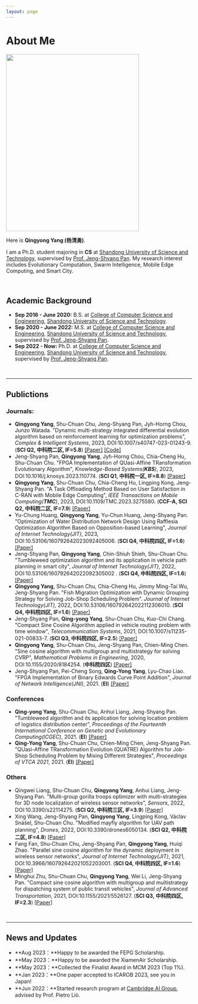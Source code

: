 ```yaml
---
layout: page
---
```


# About Me

<img src="https://yqqqy.github.io/yqy.jpg" class="floatpic" width="360" height="480">

Here is **Qingyong Yang (杨清勇)**.

I am a Ph.D. student majoring in **CS** at [Shandong University of Science and Technology](https://www.sdust.edu.cn/), supervised by [Prof. Jeng-Shyang Pan](https://scholar.google.com/citations?user=ctW_qxQAAAAJ&hl=zh-CN). My research interest includes Evolutionary Computation, Swarm Intelligence, Mobile Edge Computing, and Smart City. 

<br>

## Academic Background

- **Sep 2016 - June 2020:** B.S. at [College of Computer Science and Engineering](https://cise.sdust.edu.cn/), [Shandong University of Science and Technology](https://www.sdust.edu.cn/).
- **Sep 2020 - June 2022:** M.S. at [College of Computer Science and Engineering](https://cise.sdust.edu.cn/), [Shandong University of Science and Technology](https://www.sdust.edu.cn/), supervised by [Prof. Jeng-Shyang Pan](https://scholar.google.com/citations?user=ctW_qxQAAAAJ&hl=zh-CN).
- **Sep 2022 - Now:** Ph.D. at [College of Computer Science and Engineering](https://cise.sdust.edu.cn/), [Shandong University of Science and Technology](https://www.sdust.edu.cn/), supervised by [Prof. Jeng-Shyang Pan](https://scholar.google.com/citations?user=ctW_qxQAAAAJ&hl=zh-CN).
<br>

---

## Publictions
### Journals:
- **Qingyong Yang**, Shu-Chuan Chu, Jeng-Shyang Pan, Jyh-Horng Chou, Junzo Watada. "Dynamic multi-strategy integrated differential evolution algorithm based on reinforcement learning for optimization problems", _Complex & Intelligent Systems_, 2023, DOI:10.1007/s40747-023-01243-9. (**SCI Q2, 中科院二区, IF=5.8**) [[Paper]](https://link.springer.com/article/10.1007/s40747-023-01243-9) [[Code]](https://github.com/yqqqy/RLDMDE)
- Jeng-Shyang Pan, **Qingyong Yang**, Jyh-Horng Chou, Chia-Cheng Hu, Shu-Chuan Chu. "FPGA Implementation of QUasi-Affine TRansformation Evolutionary Algorithm", _Knowledge-Based Systems(**KBS**)_, 2023, DOI:10.1016/j.knosys.2023.110774. (**SCI Q1, 中科院一区, IF=8.8**) [[Paper]](https://www.sciencedirect.com/science/article/abs/pii/S0950705123005245)
- **Qingyong Yang**, Shu-Chuan Chu, Chia-Cheng Hu, Lingping Kong, Jeng-Shyang Pan. "A Task Offloading Method Based on User Satisfaction in C-RAN with Mobile Edge Computing", _IEEE Transactions on Mobile Computing(**TMC**)_, 2023, DOI:10.1109/TMC.2023.3275580. (**CCF-A, SCI Q2, 中科院二区, IF=7.9**) [[Paper]](https://ieeexplore.ieee.org/abstract/document/10124037)
- Yu-Chung Huang, **Qingyong Yang**, Yu-Chun Huang, Jeng-Shyang Pan. "Optimization of Water Distribution Network Design Using Rafflesia Optimization Algorithm Based on Opposition-based Learning", _Journal of Internet Technology(JIT)_, 2023, DOI:10.53106/160792642023092405006. (**SCI Q4, 中科院四区, IF=1.6**) [[Paper]](https://jit.ndhu.edu.tw/article/view/2957)
- Jeng-Shyang Pan, **Qingyong Yang**, Chin-Shiuh Shieh, Shu-Chuan Chu. "Tumbleweed optimization algorithm and its application in vehicle path planning in smart city", _Journal of Internet Technology(JIT)_, 2022, DOI:10.53106/160792642022092305002
. (**SCI Q4, 中科院四区, IF=1.6**) [[Paper]](https://jit.ndhu.edu.tw/article/view/2754)
- **Qingyong Yang**, Shu-Chuan Chu, Chia-Cheng Hu, Jimmy Ming-Tai Wu, Jeng-Shyang Pan. "Fish Migration Optimization with Dynamic Grouping Strategy for Solving Job-Shop Scheduling Problem". _Journal of Internet Technology(JIT)_, 2022, DOI:10.53106/160792642022112306010. (**SCI Q4, 中科院四区, IF=1.6**) [[Paper]](https://jit.ndhu.edu.tw/article/view/2787)
- Jeng-Shyang Pan, **Qing-yong Yang**, Shu-Chuan Chu, Kuo-Chi Chang. "Compact Sine Cosine Algorithm applied in vehicle routing problem with time window", _Telecommunication Systems_, 2021, DOI:10.1007/s11235-021-00833-7. (**SCI Q3, 中科院四区, IF=2.5**) [[Paper]](https://link.springer.com/article/10.1007/s11235-021-00833-7)
- **Qingyong Yang**, Shu-Chuan Chu, Jeng-Shyang Pan, Chien-Ming Chen. "Sine cosine algorithm with multigroup and multistrategy for solving CVRP", _Mathematical Problems in Engineering_, 2020, DOI:10.1155/2020/8184254. (**中科院四区**) [[Paper]](https://www.hindawi.com/journals/mpe/2020/8184254/)
- Jeng-Shyang Pan, Pei-Cheng Song, **Qing-Yong Yang**, Lyu-Chao Liao. "FPGA Implementation of Binary Edwards Curve Point Addition", _Journal of Network Intelligence(JNI)_, 2021. (**EI**) [[Paper]](https://bit.nkust.edu.tw/~jni/2021/vol6/s1/10-v6n1.pdf)
### Conferences
- **Qing-yong Yang**, Shu-Chuan Chu, Anhui Liang, Jeng-Shyang Pan. "Tumbleweed algorithm and its application for solving location problem of logistics distribution center", _Proceedings of the Fourteenth International Conference on Genetic and Evolutionary Computing(ICGEC)_, 2021. (**EI**) [[Paper]](https://link.springer.com/chapter/10.1007/978-981-16-8430-2_58)
- **Qing-Yong Yang**, Shu-Chuan Chu, Chien-Ming Chen, Jeng-Shyang Pan. "QUasi-Affine TRansformation Evolution (QUATRE) Algorithm for Job-Shop Scheduling Problem by Mixing Different Strategies", _Proceedings of VTCA 2021_, 2021. (**EI**) [[Paper]](https://link.springer.com/chapter/10.1007/978-981-16-4039-1_16)
### Others
- Qingwei Liang, Shu-Chuan Chu, **Qingyong Yang**, Anhui Liang, Jeng-Shyang Pan. "Multi-group gorilla troops optimizer with multi-strategies for 3D node localization of wireless sensor networks", _Sensors_, 2022, DOI:10.3390/s22114275. (**SCI Q2, 中科院三区, IF=3.9**) [[Paper]](https://www.mdpi.com/1424-8220/22/11/4275)
- Xing Wang, Jeng-Shyang Pan, **Qingyong Yang**, Lingping Kong, Václav Snášel, Shu-Chuan Chu. "Modified mayfly algorithm for UAV path planning", _Drones_, 2022, DOI:10.3390/drones6050134. (**SCI Q2, 中科院二区, IF=4.8**) [[Paper]](https://www.mdpi.com/2504-446X/6/5/134)
- Fang Fan, Shu-Chuan Chu, Jeng-Shyang Pan, **Qingyong Yang**, Huiqi Zhao. "Parallel sine cosine algorithm for the dynamic deployment in wireless sensor networks", _Journal of Internet Technology(JIT)_, 2021, DOI:10.3966/160792642021052203001. (**SCI Q4, 中科院四区, IF=1.6**) [[Paper]](https://jit.ndhu.edu.tw/article/view/2508)
- Minghui Zhu, Shu-Chuan Chu, **Qingyong Yang**, Wei Li, Jeng-Shyang Pan. "Compact sine cosine algorithm with multigroup and multistrategy for dispatching system of public transit vehicles", _Journal of Advanced Transportation_, 2021, DOI:10.1155/2021/5526127. (**SCI Q3, 中科院四区, IF=2.3**) [[Paper]](https://www.hindawi.com/journals/jat/2021/5526127/)
<br>

---

## News and Updates

- **Aug 2023：**Happy to be awarded the FEPG Scholarship.
- **May 2023：**Happy to be awarded the XiamenAir Scholarship.
- **May 2023：**Collected the Finalist Award in MCM 2023 (Top 1%).
- **Jan 2023：**One paper accepted to ICAROB 2023, see you in Japan!
- **Jun 2022：**Started research program at [Cambridge AI Group](https://www.cl.cam.ac.uk/research/ai/), advised by Prof. Pietro Liò.

<br>

